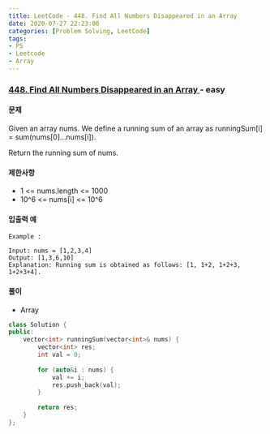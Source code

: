 ```yaml
---
title: LeetCode - 448. Find All Numbers Disappeared in an Array
date: 2020-07-27 22:23:00
categories: [Problem Solving, LeetCode]
tags:
- PS
- Leetcode
- Array
---
```


### [ 448. Find All Numbers Disappeared in an Array ](https://leetcode.com/problems/running-sum-of-1d-array/) - easy

#### 문제

Given an array nums. We define a running sum of an array as runningSum[i] = sum(nums[0]…nums[i]).

Return the running sum of nums.

#### 제한사항
 - 1 <= nums.length <= 1000
 - 10^6 <= nums[i] <= 10^6

#### 입출력 예

```
Example :

Input: nums = [1,2,3,4]
Output: [1,3,6,10]
Explanation: Running sum is obtained as follows: [1, 1+2, 1+2+3, 1+2+3+4].
```

#### 풀이
 - Array

```cpp
class Solution {
public:
    vector<int> runningSum(vector<int>& nums) {
        vector<int> res;
        int val = 0;
        
        for (auto&i : nums) {
            val += i; 
            res.push_back(val);
        }
        
        return res;
    }
};
```
